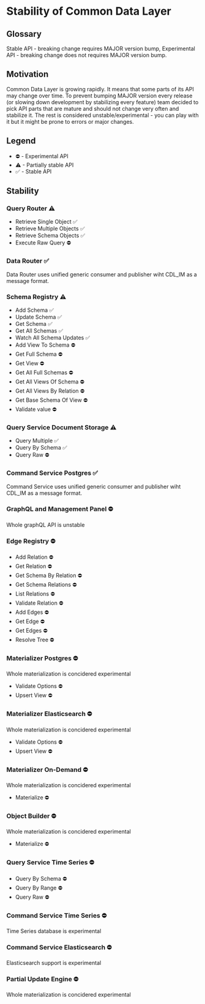 # Stability of Common Data Layer

## Glossary
Stable API - breaking change requires MAJOR version bump,
Experimental API - breaking change does not requires MAJOR version bump.

## Motivation
Common Data Layer is growing rapidly. It means that some parts of its API may change over time.
To prevent bumping MAJOR version every release (or slowing down development by stabilizing every feature) team decided to pick API parts that are mature and should not change very often and stabilize it. The rest is considered unstable/experimental - you can play with it but it might be prone to errors or major changes.


## Legend
- ⛔ - Experimental API
- ⚠ - Partially stable API
- ✅ - Stable API

## Stability

### Query Router ⚠
- Retrieve Single Object ✅
- Retrieve Multiple Objects ✅
- Retrieve Schema Objects ✅
- Execute Raw Query ⛔

### Data Router ✅
Data Router uses unified generic consumer and publisher wiht CDL_IM as a message format.

### Schema Registry ⚠
- Add Schema ✅
- Update Schema ✅
- Get Schema ✅
- Get All Schemas ✅
- Watch All Schema Updates ✅
- Add View To Schema ⛔
- Get Full Schema ⛔
- Get View ⛔
- Get All Full Schemas ⛔
- Get All Views Of Schema ⛔
- Get All Views By Relation ⛔
- Get Base Schema Of View ⛔
- Validate value ⛔

### Query Service Document Storage ⚠
- Query Multiple ✅
- Query By Schema ✅
- Query Raw ⛔

### Command Service Postgres ✅
Command Service uses unified generic consumer and publisher wiht CDL_IM as a message format.

### GraphQL and Management Panel ⛔
Whole graphQL API is unstable

### Edge Registry ⛔
- Add Relation ⛔
- Get Relation ⛔
- Get Schema By Relation ⛔
- Get Schema Relations ⛔
- List Relations ⛔
- Validate Relation ⛔
- Add Edges ⛔
- Get Edge ⛔
- Get Edges ⛔
- Resolve Tree ⛔

### Materializer Postgres ⛔
Whole materialization is concidered experimental

- Validate Options ⛔
- Upsert View ⛔

### Materializer Elasticsearch ⛔
Whole materialization is concidered experimental

- Validate Options ⛔
- Upsert View ⛔

### Materializer On-Demand ⛔
Whole materialization is concidered experimental

- Materialize ⛔

### Object Builder ⛔
Whole materialization is concidered experimental

- Materialize ⛔

### Query Service Time Series ⛔
- Query By Schema ⛔
- Query By Range ⛔
- Query Raw ⛔

### Command Service Time Series ⛔
Time Series database is experimental

### Command Service Elasticsearch ⛔
Elasticsearch support is experimental

### Partial Update Engine ⛔
Whole materialization is concidered experimental

